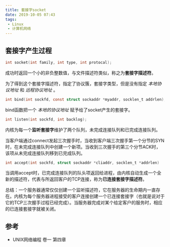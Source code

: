 ```yaml
---
title: 套接字socket
date: 2019-10-05 07:43
tags: 
 - Linux
 - 计算机网络
---
```




## 套接字产生过程

```c
int socket(int family, int type, int protocal);
```

成功时返回一个小的非负整数值，与文件描述符类似，称之为**套接字描述符**。

为了得到这个套接字描述符，指定了协议簇，套接字类型，但是没有指定 *本地协议地址* 和 *远程协议地址* 。



```c
int bind(int sockfd, const struct sockaddr *myaddr, socklen_t addrlen);
```

bind函数把一个 *本地的协议地址* 赋予给了socket产生的套接字。



```C
int listen(int sockfd, int backlog);
```

内核为每一个**监听套接字**维护了两个队列，未完成连接队列和已完成连接队列。

当客户端通过connect发起三次握手时，当收到客户端三次握手第一个分节的SYN时，在未完成连接队列中创建一个新项。当收到三次握手的第三个分节ACK时，该项从未完成连接队列移到已完成队列。



```c
int accept(int sockfd, struct sockaddr *cliaddr, socklen_t *addrlen)
```

当调用accept时，已完成连接队列的队头项返回给进程，由内核自动生成一个全新的描述符，代表与所返回客户的TCP连接，称为**已连接套接字描述符**。



总结：一个服务器通常仅仅创建一个监听描述符，它在服务器的生命期内一直存在。内核为每个服务器进程接受的客户连接创建一个已连接套接字（也就是说对于它的TCP三次握手过程已经完成）。当服务器完成对某个给定客户的服务时，相应的已连接套接字就被关闭。



## 参考

* UNIX网络编程 卷一 第四章